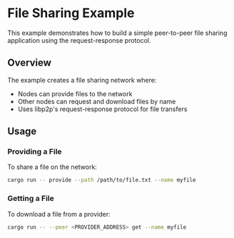 # File Sharing Example

This example demonstrates how to build a simple peer-to-peer file sharing application using the request-response
protocol.

## Overview

The example creates a file sharing network where:

- Nodes can provide files to the network
- Other nodes can request and download files by name
- Uses libp2p's request-response protocol for file transfers

## Usage

### Providing a File

To share a file on the network:

```bash
cargo run -- provide --path /path/to/file.txt --name myfile
```

### Getting a File

To download a file from a provider:

```bash
cargo run -- --peer <PROVIDER_ADDRESS> get --name myfile
```